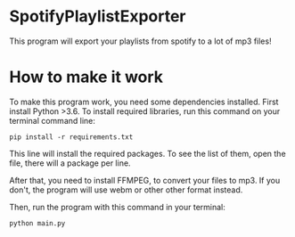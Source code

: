 # SpotifyPlaylistExporter
 
This program will export your playlists from spotify to a lot of mp3 files! 

# How to make it work

To make this program work, you need some dependencies installed.
First install Python >3.6.
To install required libraries, run this command on your terminal command line:

```
pip install -r requirements.txt
```

This line will install the required packages. To see the list of them, open the file, there will a package per line.

After that, you need to install FFMPEG, to convert your files to mp3. If you don't, the program will use webm or other other format instead.

Then, run the program with this command in your terminal:

```
python main.py
```
